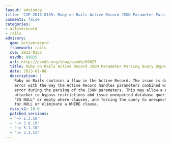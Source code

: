 ```yaml
---
layout: advisory
title: 'CVE-2013-0155: Ruby on Rails Active Record JSON Parameter Parsing Query Bypass'
comments: false
categories:
- activerecord
- rails
advisory:
  gem: activerecord
  framework: rails
  cve: 2013-0155
  osvdb: 89025
  url: http://osvdb.org/show/osvdb/89025
  title: Ruby on Rails Active Record JSON Parameter Parsing Query Bypass
  date: 2013-01-08
  description: |
    Ruby on Rails contains a flaw in the Active Record. The issue is due to an
    error with the way the Active Record handles parameters combined with an
    error during the parsing of the JSON parameters. This may allow a remote
    attacker to bypass restrictions abd issue unexpected database queries with
    "IS NULL" or empty where clauses, and forcing the query to unexpectedly check
    for NULL or eliminate a WHERE clause.
  cvss_v2: 10.0
  patched_versions:
  - "~> 2.3.16"
  - "~> 3.0.19"
  - "~> 3.1.10"
  - ">= 3.2.11"
---
```

